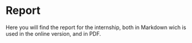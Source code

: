 # Report


Here you will find the report for the internship, both in Markdown wich is used in the online version, and in PDF.